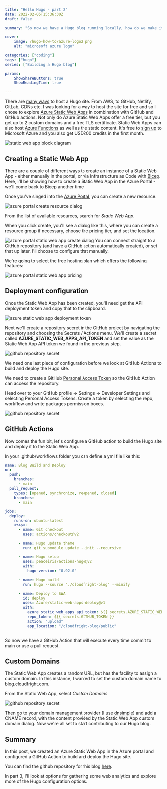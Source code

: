 ```yaml
---
title: "Hello Hugo - part 2"
date: 2022-02-05T15:36:30Z
draft: false

summary: "So now we have a Hugo blog running locally, how do we make it visible to others? In this post I'll show you how I hosted the blog and how I update it when new Markdown files are pushed to the repository."

cover: 
    image: /hugo-how-to/azure-logo2.png
    alt: "microsoft azure logo"

categories: ["coding"]
tags: ["hugo"]
series: ["Building a Hugo blog"]

params:
    ShowShareButtons: true
    ShowReadingTime: true

---
```


There are [many ways](https://gohugo.io/hosting-and-deployment/) to host a Hugo site. From AWS, to GitHub, Netlify, GitLab, CDNs etc. I was looking for a way to host the site for free and so I chose to explore [Azure Static Web Apps](https://azure.microsoft.com/en-gb/services/app-service/static/#overview) in combination with GitHub and GitHub actions. Not only do Azure Static Web Apps offer a free tier, but you get up to 2 custom domains and a free TLS certificate. Static Web Apps can also host [Azure Functions](https://docs.microsoft.com/en-us/azure/azure-functions/functions-overview) as well as the static content. It's free to [sign up](https://azure.microsoft.com/en-gb/free/) to Microsoft Azure and you also get USD200 credits in the first month. 

![static web app block diagram](/hugo-how-to/swa-block.jpg)

## Creating a Static Web App

There are a couple of different ways to create an instance of a Static Web App - either manually in the portal, or via Infrastructure as Code with [Bicep](https://docs.microsoft.com/en-us/azure/azure-resource-manager/bicep/overview?tabs=bicep). Here, I'll be showing how to create a Static Web App in the Azure Portal - we'll come back to Bicep another time.

Once you've singed into the [Azure Portal](https://portal.azure.com/#home), you can create a new resource.

![azure portal create resource dialog ](/hugo-how-to/azure-create-resource.jpg)

From the list of available resources, search for *Static Web App*.

When you click create, you'll see a dialog like this, where you can create a resource group if necessary, choose the pricing tier, and set the location.

![azure portal static web app create dialog ](/hugo-how-to/swa-create.jpg)
You can connect straight to a GitHub repository (and have a GitHub action automatically created), or set that up later. I'll choose to configure that manually.

We're going to select the free hosting plan which offers the following features:

![azure portal static web app pricing](/hugo-how-to/swa-pricing.jpg)

## Deployment configuration

Once the Static Web App has been created, you'll need get the API deployment token and copy that to the clipboard. 

![azure static web app deployment token](/hugo-how-to/swa-deployment-token.jpg)

Next we'll create a repository secret in the GitHub project by navigating the repository and choosing the Secrets / Actions menu. We'll create a secret called **AZURE_STATIC_WEB_APPS_API_TOKEN** and set the value as the Static Web App API token we found in the previous step.

![github repository secret](/hugo-how-to/github-secret.jpg)

We need one last piece of configuration before we look at GitHub Actions to build and deploy the Hugo site.

We need to create a GitHub [Personal Access Token](https://docs.github.com/en/authentication/keeping-your-account-and-data-secure/creating-a-personal-access-token) so the GitHub Action can access the repository.

Head over to your GitHub profile -> Settings -> Developer Settings and selecting Personal Access Tokens. Create a token by selecting the repo, workflow and write packages permission boxes.

![github repository secret](/hugo-how-to/github-pat.jpg)

## GitHub Actions

Now comes the fun bit, let's configure a GitHub action to build the Hugo site and deploy it to the Static Web App.

In your .github/workflows folder you can define a yml file like this:

```yaml
name: Blog Build and Deploy
on:
  push:
    branches:
      - main
  pull_request:
    types: [opened, synchronize, reopened, closed]
    branches:
      - main

jobs:
  deploy:
    runs-on: ubuntu-latest
    steps:
      - name: Git checkout
        uses: actions/checkout@v2

      - name: Hugo update theme
        run: git submodule update --init --recursive

      - name: Hugo setup 
        uses: peaceiris/actions-hugo@v2
        with:
          hugo-version: "0.92.0"

      - name: Hugo build
        run: hugo --source "./cloudfright-blog" --minify

      - name: Deploy to SWA
        id: deploy
        uses: Azure/static-web-apps-deploy@v1
        with:
          azure_static_web_apps_api_token: ${{ secrets.AZURE_STATIC_WEB_APPS_API_TOKEN }}
          repo_token: ${{ secrets.GITHUB_TOKEN }} 
          action: "upload"
          app_location: "/cloudfright-blog/public" 
          
```
So now we have a GitHub Action that will execute every time commit to main or use a pull request. 

## Custom Domains

The Static Web App creates a random URL, but has the facility to assign a custom domain. In this instance, I wanted to set the custom domain name to blog.cloudfright.com. 

From the Static Web App, select *Custom Domains* 

![github repository secret](/hugo-how-to/custom-domain.jpg)

Then go to your domain management provider (I use [dnsimple](https://dnsimple.com/)) and add a CNAME record, with the content provided by the Static Web App custom domain dialog. Now we're all set to start contributing to our Hugo blog.

	
## Summary

In this post, we created an Azure Static Web App in the Azure portal and configured a GitHub Action to build and deploy the Hugo site.

You can find the github repository for this blog [here](https://github.com/cloudfright/blog).

In part 3, I'll look at options for gathering some web analytics and explore more of the Hugo configuration options.  